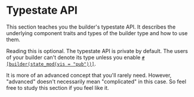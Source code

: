 # Typestate API

This section teaches you the builder's typestate API. It describes the underlying component traits and types of the builder type and how to use them.

Reading this is optional. The typestate API is private by default. The users of your builder can't denote its type unless you enable [`#[builder(state_mod(vis = "pub"))]`](../reference/builder/top-level/state_mod).

It is more of an advanced concept that you'll rarely need. However, "advanced" doesn't necessarily mean "complicated" in this case. So feel free to study this section if you feel like it.
